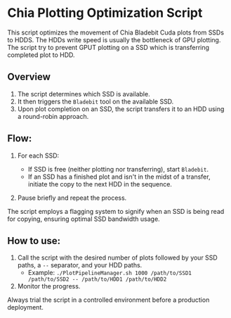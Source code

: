 # Chia Plotting Optimization Script
This script optimizes the movement of Chia Bladebit Cuda plots from SSDs to HDDS. The HDDs write speed is usually the bottleneck of GPU plotting. The script try to prevent GPUT plotting on a SSD which is transferring completed plot to HDD.

## Overview

1. The script determines which SSD is available.
2. It then triggers the `Bladebit` tool on the available SSD.
3. Upon plot completion on an SSD, the script transfers it to an HDD using a round-robin approach.

## Flow:

1. For each SSD:
   - If SSD is free (neither plotting nor transferring), start `Bladebit`.
   - If an SSD has a finished plot and isn't in the midst of a transfer, initiate the copy to the next HDD in the sequence.

2. Pause briefly and repeat the process.

The script employs a flagging system to signify when an SSD is being read for copying, ensuring optimal SSD bandwidth usage.

## How to use:

1. Call the script with the desired number of plots followed by your SSD paths, a `--` separator, and your HDD paths.
   - Example: `./PlotPipelineManager.sh 1000 /path/to/SSD1 /path/to/SSD2 -- /path/to/HDD1 /path/to/HDD2`
2. Monitor the progress.

Always trial the script in a controlled environment before a production deployment.
